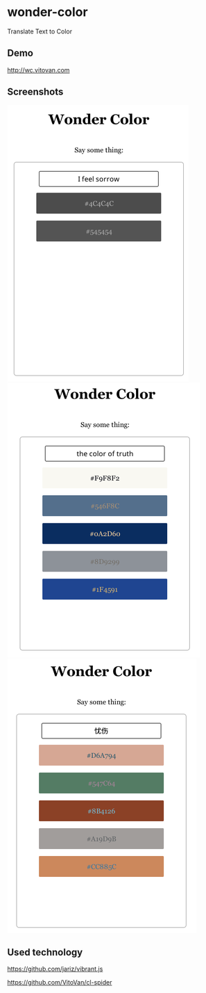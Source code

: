 # wonder-color
Translate Text to Color

## Demo

http://wc.vitovan.com

## Screenshots

![](https://raw.githubusercontent.com/VitoVan/wonder-color/master/screenshots/I-feel-sorrow.png)
![](https://raw.githubusercontent.com/VitoVan/wonder-color/master/screenshots/the-color-of-truth.png)
![](https://raw.githubusercontent.com/VitoVan/wonder-color/master/screenshots/忧伤.png)

## Used technology

https://github.com/jariz/vibrant.js

https://github.com/VitoVan/cl-spider
